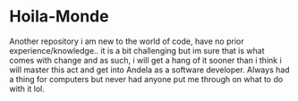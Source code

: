# Hoila-Monde
Another repository
i am new to the world of code, have no prior experience/knowledge.. it is a bit challenging but im sure that is what comes with change and as such, i will get a hang of it sooner than i think
i will master this act and get into Andela as a software developer.
Always had a thing for computers but never had anyone put me through on what to do with it lol.
